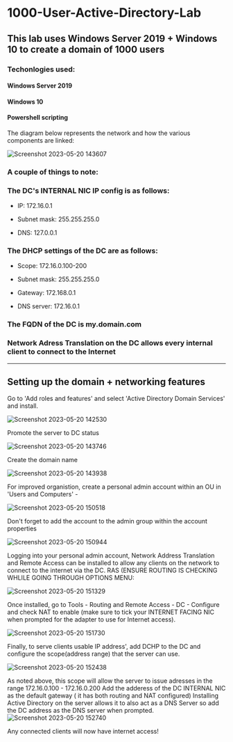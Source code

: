 # 1000-User-Active-Directory-Lab

## This lab uses Windows Server 2019 + Windows 10 to create a domain of 1000 users

### Techonlogies used: 
#### Windows Server 2019
#### Windows 10
#### Powershell scripting 

The diagram below represents the network and how the various components are linked: 

![Screenshot 2023-05-20 143607](https://github.com/HattMobb/1000-User-Active-Directory-Lab/assets/134090089/427fc629-9fba-4b76-a0c0-1623c813625a)



### **A couple of things to note:**
### **The DC's INTERNAL NIC IP config is as follows:**

- IP: 172.16.0.1

- Subnet mask: 255.255.255.0

- DNS: 127.0.0.1

### **The DHCP settings of the DC are as follows:**

- Scope: 172.16.0.100-200

- Subnet mask: 255.255.255.0

- Gateway: 172.168.0.1

- DNS server: 172.16.0.1


### **The FQDN of the DC is my.domain.com**

### **Network Adress Translation on the DC allows every internal client to connect to the Internet**

---
## Setting up the domain + networking features
Go to 'Add roles and features' and select 'Active Directory Domain Services' and install.

![Screenshot 2023-05-20 142530](https://github.com/HattMobb/1000-User-Active-Directory-Lab/assets/134090089/09a0c955-5bac-4be6-9236-7101e3b61765)

Promote the server to DC status 

![Screenshot 2023-05-20 143746](https://github.com/HattMobb/1000-User-Active-Directory-Lab/assets/134090089/ec73e178-1e47-44c3-92dd-191d452b11fb)

Create the domain name

![Screenshot 2023-05-20 143938](https://github.com/HattMobb/1000-User-Active-Directory-Lab/assets/134090089/3e7232d5-1ecc-442f-bb23-70ab44ab3844)

For improved organistion, create a personal admin account within an OU in 'Users and Computers' - 

![Screenshot 2023-05-20 150518](https://github.com/HattMobb/1000-User-Active-Directory-Lab/assets/134090089/9b8d603d-4652-432c-ad43-2d4c703d3d9a)

Don't forget to add the account to the admin group within the account properties 

![Screenshot 2023-05-20 150944](https://github.com/HattMobb/1000-User-Active-Directory-Lab/assets/134090089/04663860-8a11-406c-a10e-e1b41e3e85a2)

Logging into your personal admin account, Network Address Translation and Remote Access can be installed to allow any clients on the network to connect to the internet via the DC.
RAS (ENSURE ROUTING IS CHECKING WHLILE GOING THROUGH OPTIONS MENU:

![Screenshot 2023-05-20 151329](https://github.com/HattMobb/1000-User-Active-Directory-Lab/assets/134090089/52d21b03-f42a-4a26-aa07-e21fd1e75b31)

Once installed, go to Tools - Routing and Remote Access - DC - Configure and check NAT to enable (make sure to tick your INTERNET FACING NIC when prompted for the adapter to use for Internet access).

![Screenshot 2023-05-20 151730](https://github.com/HattMobb/1000-User-Active-Directory-Lab/assets/134090089/ae38f4cd-1963-4113-99ee-02cad8dec0f2)

Finally, to serve clients usable IP address', add DCHP to the DC and configure the scope(address range) that the server can use.

![Screenshot 2023-05-20 152438](https://github.com/HattMobb/1000-User-Active-Directory-Lab/assets/134090089/5d47a798-2313-4da3-ba3d-bc4bce53cc1e)

As noted above, this scope will allow the server to issue adresses in the range 172.16.0.100 - 172.16.0.200
Add the adderess of the DC INTERNAL NIC as the default gateway ( it has both routing and NAT configured)
Installing Active Directory on the server allows it to also act as a DNS Server so add the DC address as the DNS server when prompted.
![Screenshot 2023-05-20 152740](https://github.com/HattMobb/1000-User-Active-Directory-Lab/assets/134090089/9ce16049-197e-4cd8-8181-842318641a4f)



Any connected clients will now have internet access!
